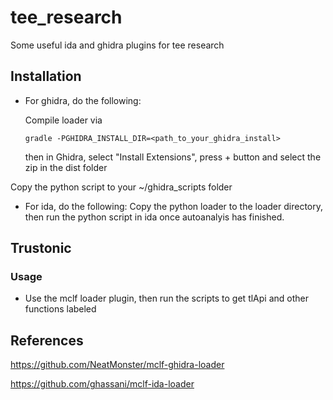 # tee_research
Some useful ida and ghidra plugins for tee research

## Installation
- For ghidra, do the following:

  Compile loader via
  ```
  gradle -PGHIDRA_INSTALL_DIR=<path_to_your_ghidra_install>	
  ```
  then in Ghidra, select "Install Extensions", press + button and select the zip in the dist folder

Copy the python script to your ~/ghidra_scripts folder

- For ida, do the following:
  Copy the python loader to the loader directory, then run the python script in ida once autoanalyis has finished.

## Trustonic
### Usage
- Use the mclf loader plugin, then run the scripts to get tlApi and other functions labeled

## References

https://github.com/NeatMonster/mclf-ghidra-loader

https://github.com/ghassani/mclf-ida-loader
